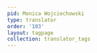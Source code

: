 ```yaml
---
pid: Monica Wojciechowski
type: translator
order: '103'
layout: tagpage
collection: translator_tags
---
```

